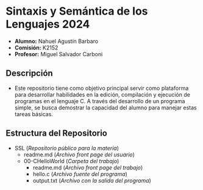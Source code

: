 # Sintaxis y Semántica de los Lenguajes 2024

- **Alumno:** Nahuel Agustín Barbaro
- **Comisión:** K2152
- **Profesor:** Miguel Salvador Carboni

## Descripción
- Este repositorio tiene como objetivo principal servir como plataforma para desarrollar habilidades en la edición, compilación y ejecución de programas en el lenguaje C. A través del desarrollo de un programa simple, se busca demostrar la capacidad del alumno para manejar estas tareas básicas.

## Estructura del Repositorio
- SSL (*Repositorio público para la materia*)
  - readme.md (*Archivo front page del usuario*)
  - 00-CHelloWorld (*Carpeta del trabajo*)
    - readme.md (*Archivo front page del trabajo*)
    - hello.c (*Archivo fuente del programa*)
    - output.txt (*Archivo con la salida del programa*)
